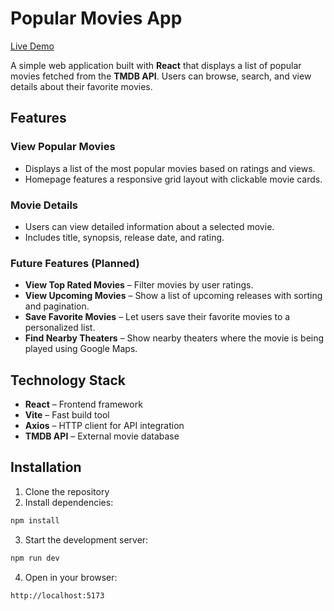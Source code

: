 # Popular Movies App

[Live Demo](https://popular-movies-jkjcem6me-albertusdixits-projects.vercel.app)  

A simple web application built with **React** that displays a list of popular movies fetched from the **TMDB API**. Users can browse, search, and view details about their favorite movies.

## Features
### View Popular Movies
- Displays a list of the most popular movies based on ratings and views.
- Homepage features a responsive grid layout with clickable movie cards.

### Movie Details
- Users can view detailed information about a selected movie.
- Includes title, synopsis, release date, and rating.

### Future Features (Planned)
- **View Top Rated Movies** – Filter movies by user ratings.  
- **View Upcoming Movies** – Show a list of upcoming releases with sorting and pagination.  
- **Save Favorite Movies** – Let users save their favorite movies to a personalized list.  
- **Find Nearby Theaters** – Show nearby theaters where the movie is being played using Google Maps.  

## Technology Stack
- **React** – Frontend framework  
- **Vite** – Fast build tool  
- **Axios** – HTTP client for API integration  
- **TMDB API** – External movie database  

## Installation
1. Clone the repository  
2. Install dependencies:  
```sh
npm install
```
3. Start the development server:  
```sh
npm run dev
```
4. Open in your browser:  
```
http://localhost:5173
```

